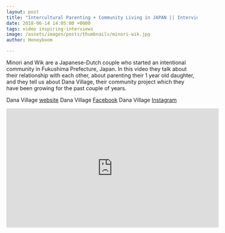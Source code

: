 ```yaml
---
layout: post
title: "Intercultural Parenting + Community Living in JAPAN || Interview with Minori and Wik "
date: 2018-06-14 14:05:00 +0000
tags: video inspiring-interviews
image: /assets/images/posts/thumbnails/minori-wik.jpg
author: Honeyboom

---
```

Minori and Wik are a Japanese-Dutch couple who started an intentional community in Fukushima Prefecture, Japan. In this video they talk about their relationship with each other, about parenting their 1 year old daughter, and they tell us about Dana Village, their community project which they have been growing for the past couple of years.

Dana Village [website](http://www.danavillage.com/en/home-2/)
Dana Village [Facebook](https://www.facebook.com/DanaVillageJapan) 
Dana Village [Instagram](https://www.instagram.com/danavillage/)

<div class="video-container"><iframe width="560" height="315" src="https://www.youtube.com/embed/B2AAqqKYtZE" frameborder="0" allow="autoplay; encrypted-media" allowfullscreen></iframe></div>
